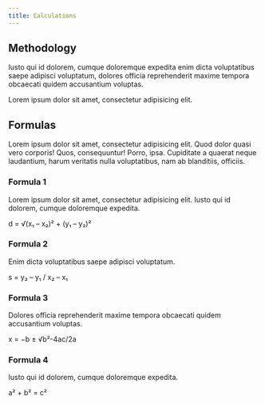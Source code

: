 ```yaml
---
title: Calculations
---
```


## Methodology

Iusto qui id dolorem, cumque doloremque expedita enim dicta voluptatibus saepe adipisci voluptatum, dolores officia reprehenderit maxime tempora obcaecati quidem accusantium voluptas.

Lorem ipsum dolor sit amet, consectetur adipisicing elit. 

## Formulas

Lorem ipsum dolor sit amet, consectetur adipisicing elit. Quod dolor quasi vero corporis! Quos, consequuntur! Porro, ipsa. Cupiditate a quaerat neque laudantium, harum veritatis nulla voluptatibus, nam ab blanditiis, officiis.

### Formula 1

Lorem ipsum dolor sit amet, consectetur adipisicing elit. Iusto qui id dolorem, cumque doloremque expedita.

d = √(x₁ – x₂)² + (y₁ – y₂)²

### Formula 2

Enim dicta voluptatibus saepe adipisci voluptatum.

s = y₂ – y₁ / x₂ – x₁

### Formula 3

Dolores officia reprehenderit maxime tempora obcaecati quidem accusantium voluptas.

x = −b ± √b²-4ac/2a

### Formula 4

Iusto qui id dolorem, cumque doloremque expedita.

a² + b² = c²

